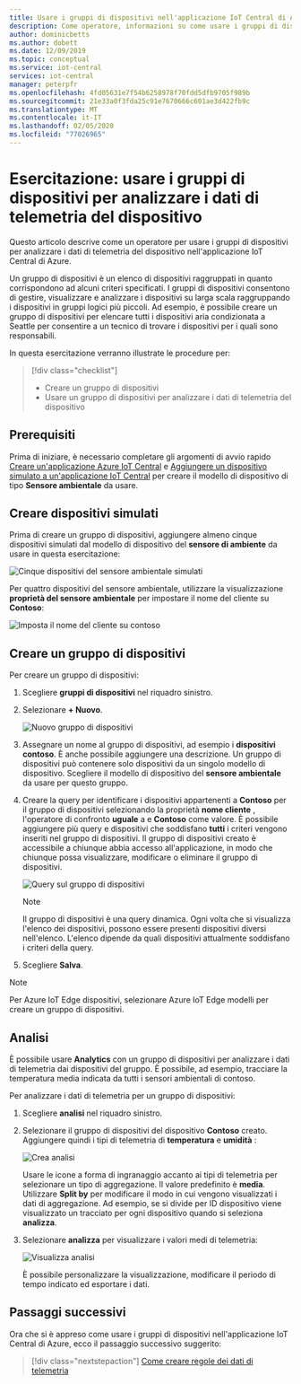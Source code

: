 ```yaml
---
title: Usare i gruppi di dispositivi nell'applicazione IoT Central di Azure | Microsoft Docs
description: Come operatore, informazioni su come usare i gruppi di dispositivi per analizzare i dati di telemetria dai dispositivi nell'applicazione IoT Central di Azure.
author: dominicbetts
ms.author: dobett
ms.date: 12/09/2019
ms.topic: conceptual
ms.service: iot-central
services: iot-central
manager: peterpfr
ms.openlocfilehash: 4fd05631e7f54b6258978f70fdd5dfb9705f989b
ms.sourcegitcommit: 21e33a0f3fda25c91e7670666c601ae3d422fb9c
ms.translationtype: MT
ms.contentlocale: it-IT
ms.lasthandoff: 02/05/2020
ms.locfileid: "77026965"
---
```

# <a name="tutorial-use-device-groups-to-analyze-device-telemetry"></a>Esercitazione: usare i gruppi di dispositivi per analizzare i dati di telemetria del dispositivo



Questo articolo descrive come un operatore per usare i gruppi di dispositivi per analizzare i dati di telemetria del dispositivo nell'applicazione IoT Central di Azure.

Un gruppo di dispositivi è un elenco di dispositivi raggruppati in quanto corrispondono ad alcuni criteri specificati. I gruppi di dispositivi consentono di gestire, visualizzare e analizzare i dispositivi su larga scala raggruppando i dispositivi in gruppi logici più piccoli. Ad esempio, è possibile creare un gruppo di dispositivi per elencare tutti i dispositivi aria condizionata a Seattle per consentire a un tecnico di trovare i dispositivi per i quali sono responsabili.

In questa esercitazione verranno illustrate le procedure per:

> [!div class="checklist"]
> * Creare un gruppo di dispositivi
> * Usare un gruppo di dispositivi per analizzare i dati di telemetria del dispositivo

## <a name="prerequisites"></a>Prerequisiti

Prima di iniziare, è necessario completare gli argomenti di avvio rapido [Creare un'applicazione Azure IoT Central](./quick-deploy-iot-central.md) e [Aggiungere un dispositivo simulato a un'applicazione IoT Central](./quick-create-pnp-device.md) per creare il modello di dispositivo di tipo **Sensore ambientale** da usare.

## <a name="create-simulated-devices"></a>Creare dispositivi simulati

Prima di creare un gruppo di dispositivi, aggiungere almeno cinque dispositivi simulati dal modello di dispositivo del **sensore di ambiente** da usare in questa esercitazione:

![Cinque dispositivi del sensore ambientale simulati](./media/tutorial-use-device-groups/simulated-devices.png)

Per quattro dispositivi del sensore ambientale, utilizzare la visualizzazione **proprietà del sensore ambientale** per impostare il nome del cliente su **Contoso**:

![Imposta il nome del cliente su contoso](./media/tutorial-use-device-groups/customer-name.png)

## <a name="create-a-device-group"></a>Creare un gruppo di dispositivi

Per creare un gruppo di dispositivi:

1. Scegliere **gruppi di dispositivi** nel riquadro sinistro.

1. Selezionare **+ Nuovo**.

    ![Nuovo gruppo di dispositivi](media/tutorial-use-device-groups/image1.png)

1. Assegnare un nome al gruppo di dispositivi, ad esempio i **dispositivi contoso**. È anche possibile aggiungere una descrizione. Un gruppo di dispositivi può contenere solo dispositivi da un singolo modello di dispositivo. Scegliere il modello di dispositivo del **sensore ambientale** da usare per questo gruppo.

1. Creare la query per identificare i dispositivi appartenenti a **Contoso** per il gruppo di dispositivi selezionando la proprietà **nome cliente** , l'operatore di confronto **uguale** a e **Contoso** come valore. È possibile aggiungere più query e dispositivi che soddisfano **tutti** i criteri vengono inseriti nel gruppo di dispositivi. Il gruppo di dispositivi creato è accessibile a chiunque abbia accesso all'applicazione, in modo che chiunque possa visualizzare, modificare o eliminare il gruppo di dispositivi.

    ![Query sul gruppo di dispositivi](media/tutorial-use-device-groups/image2.png)

    > [!NOTE]
    > Il gruppo di dispositivi è una query dinamica. Ogni volta che si visualizza l'elenco dei dispositivi, possono essere presenti dispositivi diversi nell'elenco. L'elenco dipende da quali dispositivi attualmente soddisfano i criteri della query.

1. Scegliere **Salva**.

> [!NOTE]
> Per Azure IoT Edge dispositivi, selezionare Azure IoT Edge modelli per creare un gruppo di dispositivi.

## <a name="analytics"></a>Analisi

È possibile usare **Analytics** con un gruppo di dispositivi per analizzare i dati di telemetria dai dispositivi del gruppo. È possibile, ad esempio, tracciare la temperatura media indicata da tutti i sensori ambientali di contoso.

Per analizzare i dati di telemetria per un gruppo di dispositivi:

1. Scegliere **analisi** nel riquadro sinistro.

1. Selezionare il gruppo di dispositivi del dispositivo **Contoso** creato. Aggiungere quindi i tipi di telemetria di **temperatura** e **umidità** :

    ![Crea analisi](./media/tutorial-use-device-groups/create-analysis.png)

    Usare le icone a forma di ingranaggio accanto ai tipi di telemetria per selezionare un tipo di aggregazione. Il valore predefinito è **media**. Utilizzare **Split by** per modificare il modo in cui vengono visualizzati i dati di aggregazione. Ad esempio, se si divide per ID dispositivo viene visualizzato un tracciato per ogni dispositivo quando si seleziona **analizza**.

1. Selezionare **analizza** per visualizzare i valori medi di telemetria:

    ![Visualizza analisi](./media/tutorial-use-device-groups/view-analysis.png)

    È possibile personalizzare la visualizzazione, modificare il periodo di tempo indicato ed esportare i dati.

## <a name="next-steps"></a>Passaggi successivi

Ora che si è appreso come usare i gruppi di dispositivi nell'applicazione IoT Central di Azure, ecco il passaggio successivo suggerito:

> [!div class="nextstepaction"]
> [Come creare regole dei dati di telemetria](tutorial-create-telemetry-rules.md)
